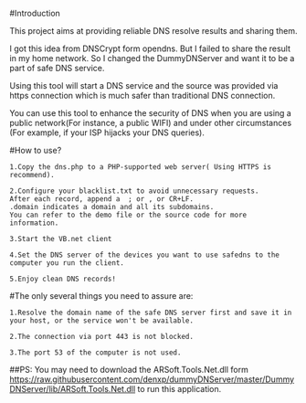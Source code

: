 #Introduction

This project aims at providing reliable DNS resolve results and sharing them.

I got this idea from DNSCrypt form opendns. But I failed to share the result in my home network. So I changed the DummyDNServer and want it to be a part of safe DNS service.

Using this tool will start a DNS service and the source was provided via https connection which is much safer than traditional DNS connection.

You can use this tool to enhance the security of DNS when you are using a public network(For instance, a public WIFI) and under other circumstances (For example, if your ISP hijacks your DNS queries).


#How to use?

	1.Copy the dns.php to a PHP-supported web server( Using HTTPS is recommend).

	2.Configure your blacklist.txt to avoid unnecessary requests.
	After each record, append a  ; or , or CR+LF.
	.domain indicates a domain and all its subdomains.
	You can refer to the demo file or the source code for more information.

	3.Start the VB.net client 

	4.Set the DNS server of the devices you want to use safedns to the computer you run the client.

	5.Enjoy clean DNS records!

#The only several things you need to assure are:

	1.Resolve the domain name of the safe DNS server first and save it in your host, or the service won't be available.

	2.The connection via port 443 is not blocked.

	3.The port 53 of the computer is not used.
##PS:
You may need to download the ARSoft.Tools.Net.dll form https://raw.githubusercontent.com/denxp/dummyDNServer/master/DummyDNServer/lib/ARSoft.Tools.Net.dll to run this application.
